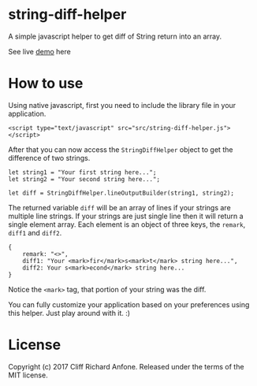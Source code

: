 # string-diff-helper
A simple javascript helper to get diff of String return into an array.

See live <a href="https://canfone.github.io/string-diff-helper/">demo</a> here

# How to use
Using native javascript, first you need to include the library file in your application.

```
<script type="text/javascript" src="src/string-diff-helper.js"></script>
```
After that you can now access the `StringDiffHelper` object to get the difference of two strings.

```
let string1 = "Your first string here...";
let string2 = "Your second string here...";

let diff = StringDiffHelper.lineOutputBuilder(string1, string2);

```
The returned variable `diff` will be an array of lines if your strings are multiple line strings. If your strings are just single line then it will return a single element array. Each element is an object of three keys, the `remark`, `diff1` and `diff2`.

```
{
    remark: "<>",
    diff1: "Your <mark>fir</mark>s<mark>t</mark> string here...",
    diff2: Your s<mark>econd</mark> string here...
}
```
Notice the `<mark>` tag, that portion of your string was the diff. 

You can fully customize your application based on your preferences using this helper. Just play around with it. :)

# License

Copyright (c) 2017 Cliff Richard Anfone. Released under the terms of the MIT license.
